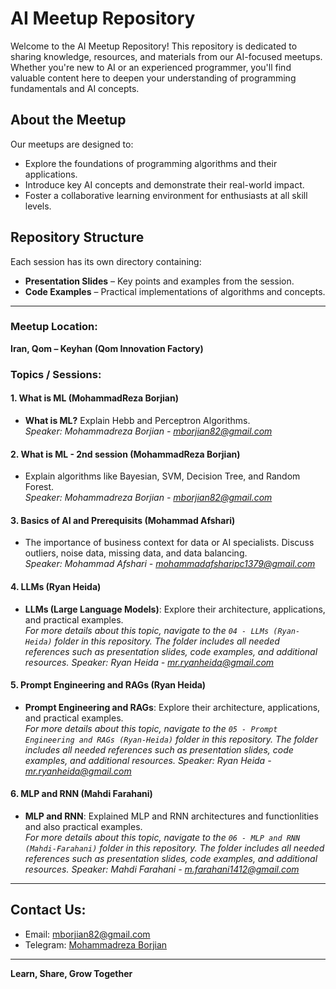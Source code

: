 
# AI Meetup Repository  

Welcome to the AI Meetup Repository! This repository is dedicated to sharing knowledge, resources, and materials from our AI-focused meetups. Whether you're new to AI or an experienced programmer, you'll find valuable content here to deepen your understanding of programming fundamentals and AI concepts.

## About the Meetup  

Our meetups are designed to:  

- Explore the foundations of programming algorithms and their applications.  
- Introduce key AI concepts and demonstrate their real-world impact.  
- Foster a collaborative learning environment for enthusiasts at all skill levels.  

## Repository Structure  

Each session has its own directory containing:  

- **Presentation Slides** – Key points and examples from the session.  
- **Code Examples** – Practical implementations of algorithms and concepts.  

---

### Meetup Location:  
**Iran, Qom – Keyhan (Qom Innovation Factory)**  

### Topics / Sessions:  

#### 1. What is ML (MohammadReza Borjian)
- **What is ML?** Explain Hebb and Perceptron Algorithms.  
  *Speaker: Mohammadreza Borjian - mborjian82@gmail.com*  

#### 2. What is ML - 2nd session (MohammadReza Borjian)
- Explain algorithms like Bayesian, SVM, Decision Tree, and Random Forest.  
  *Speaker: Mohammadreza Borjian - mborjian82@gmail.com*  

#### 3. Basics of AI and Prerequisits (Mohammad Afshari)
- The importance of business context for data or AI specialists. Discuss outliers, noise data, missing data, and data balancing.  
  *Speaker: Mohammad Afshari - mohammadafsharipc1379@gmail.com*  

#### 4. LLMs (Ryan Heida) 
- **LLMs (Large Language Models)**: Explore their architecture, applications, and practical examples.  
  *For more details about this topic, navigate to the `04 - LLMs (Ryan-Heida)` folder in this repository. The folder includes all needed references such as presentation slides, code examples, and additional resources.*
  *Speaker: Ryan Heida - mr.ryanheida@gmail.com*

#### 5. Prompt Engineering and RAGs (Ryan Heida) 
- **Prompt Engineering and RAGs**: Explore their architecture, applications, and practical examples.  
  *For more details about this topic, navigate to the `05 - Prompt Engineering and RAGs (Ryan-Heida)` folder in this repository. The folder includes all needed references such as presentation slides, code examples, and additional resources.*
  *Speaker: Ryan Heida - mr.ryanheida@gmail.com*

#### 6. MLP and RNN (Mahdi Farahani) 
- **MLP and RNN**: Explained MLP and RNN architectures and functionlities and also practical examples.  
  *For more details about this topic, navigate to the `06 - MLP and RNN (Mahdi-Farahani)` folder in this repository. The folder includes all needed references such as presentation slides, code examples, and additional resources.*
  *Speaker: Mahdi Farahani - m.farahani1412@gmail.com*

---

## Contact Us:  

- Email: mborjian82@gmail.com  
- Telegram: [Mohammadreza Borjian](https://t.me/Mohammadreza_br)  

---

**Learn, Share, Grow Together**  
